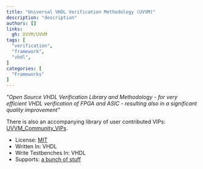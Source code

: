 ```yaml
---
title: "Universal VHDL Verification Methodology (UVVM)"
description: "description"
authors: []
links:
  gh: UVVM/UVVM
tags: [
  "verification",
  "framework",
  "vhdl",
]
categories: [
  "Frameworks"
]
---
```


*"Open Source VHDL Verification Library and Methodology - for very efficient VHDL verification of FPGA and ASIC - resulting also in a significant quality improvement"*

<!--more-->

There is also an accompanying library of user contributed VIPs: [UVVM_Community_VIPs](https://github.com/UVVM/UVVM_Community_VIPs).

- License: [MIT](https://github.com/UVVM/UVVM/blob/master/LICENSE)
- Written In: VHDL
- Write Testbenches In: VHDL
- Supports: [a bunch of stuff](https://github.com/UVVM/UVVM#main-features)
